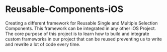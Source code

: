 # Reusable-Components-iOS
Creating a different framework for Reusable Single and Multiple Selection Components. This framework can be integrated in any other iOS Project. The core purpose of this project is to learn how to build and integrate custom frameworks in our project that can be reused preventing us to write and rewrite a lot of code every time.
